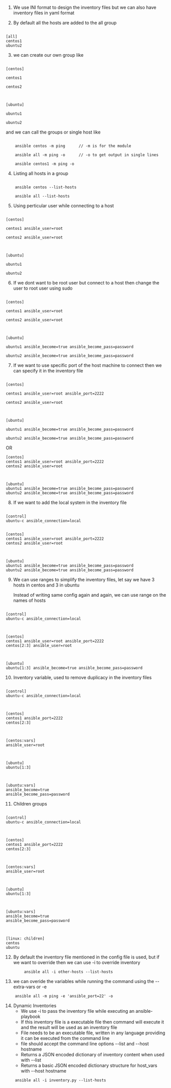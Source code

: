 1. We use INI format to design the inventory files but we can also have inventory files in yaml format

2. By default all the hosts are added to the all group

```

[all]
centos1
ubuntu2

```

3. we can create our own group like

```

[centos]

centos1

centos2



[ubuntu]

ubuntu1

ubuntu2

```

and we can call the groups or single host like

```

    ansible centos -m ping      // -m is for the module

    ansible all -m ping -o      // -o to get output in single lines

    ansible centos1 -m ping -o

```

4. Listing all hosts in a group

```

    ansible centos --list-hosts

    ansible all --list-hosts

```

5. Using perticular user while connecting to a host

```

[centos]

centos1 ansible_user=root

centos2 ansible_user=root



[ubuntu]

ubuntu1

ubuntu2

```

6. If we dont want to be root user but connect to a host then change the user to root user using sudo

```

[centos]

centos1 ansible_user=root

centos2 ansible_user=root



[ubuntu]

ubuntu1 ansible_become=true ansible_become_pass=password

ubuntu2 ansible_become=true ansible_become_pass=password

```

7. If we want to use specific port of the host machine to connect then we can specify it in the inventory file

```

[centos]

centos1 ansible_user=root ansible_port=2222

centos2 ansible_user=root



[ubuntu]

ubuntu1 ansible_become=true ansible_become_pass=password

ubuntu2 ansible_become=true ansible_become_pass=password

```

OR

```
[centos]
centos1 ansible_user=root ansible_port=2222
centos2 ansible_user=root



[ubuntu]
ubuntu1 ansible_become=true ansible_become_pass=password
ubuntu2 ansible_become=true ansible_become_pass=password
```

8. If we want to add the local system in the inventory file

```

[control]
ubuntu-c ansible_connection=local


[centos]
centos1 ansible_user=root ansible_port=2222
centos2 ansible_user=root



[ubuntu]
ubuntu1 ansible_become=true ansible_become_pass=password
ubuntu2 ansible_become=true ansible_become_pass=password

```

9. We can use ranges to simplify the inventory files, let say we have 3 hosts in centos and 3 in ubuntu

   Instead of writing same config again and again, we can use range on the names of hosts

```

[control]
ubuntu-c ansible_connection=local



[centos]
centos1 ansible_user=root ansible_port=2222
centos[2:3] ansible_user=root



[ubuntu]
ubuntu[1:3] ansible_become=true ansible_become_pass=password

```

10. Inventory variable, used to remove duplicacy in the inventory files

```

[control]
ubuntu-c ansible_connection=local



[centos]
centos1 ansible_port=2222
centos[2:3]



[centos:vars]
ansible_user=root



[ubuntu]
ubuntu[1:3]



[ubuntu:vars]
ansible_become=true
ansible_become_pass=password

```

11. Children groups

```

[control]
ubuntu-c ansible_connection=local



[centos]
centos1 ansible_port=2222
centos[2:3]



[centos:vars]
ansible_user=root



[ubuntu]
ubuntu[1:3]



[ubuntu:vars]
ansible_become=true
ansible_become_pass=password



[linux: children]
centos
ubuntu

```

12. By default the inventory file mentioned in the config file is used, but if we want to override then we can use -i to override inventory

```
        ansible all -i other-hosts --list-hosts
```

13. we can overide the variables while running the command using the --extra-vars or -e

```
    ansible all -m ping -e 'ansible_port=22' -o
```

14. Dynamic Inventories
    - We use -i to pass the inventory file while executing an ansible-playbook
    - If this inventory file is a executable file then command will execute it and the result will be used as an inventory file
    - File needs to be an executable file, written in any language providing it can be executed from the command line
    - file should accept the command line options --list and --host hostname
    - Returns a JSON encoded dictionary of inventory content when used with --list
    - Returns a basic JSON encoded dictionary structure for host_vars with --host hostname 

```
    ansible all -i inventory.py --list-hosts
```